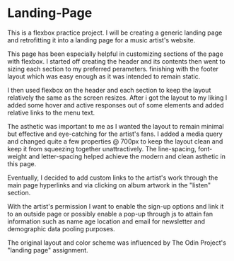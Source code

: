 # Landing-Page

This is a flexbox practice project. I will be creating a generic landing page and retrofitting it into a landing page for a music artist's website.

This page has been especially helpful in customizing sections of the page with flexbox. I started off creating the header and its contents then went to sizing each section to my preferred perameters. finishing with the footer layout which was easy enough as it was intended to remain static.

I then used flexbox on the header and each section to keep the layout relatively the same as the screen resizes. After i got the layout to my liking I added some hover and active responses out of some elements and added relative links to the menu text.

The asthetic was important to me as I wanted the layout to remain minimal but effective and eye-catching for the artist's fans. I added a media query and changed quite a few properties @ 700px to keep the layout clean and keep it from squeezing together unattractively. The line-spacing, font-weight and letter-spacing helped achieve the modern and clean asthetic in this page.

Eventually, I decided to add custom links to the artist's work through the main page hyperlinks and via clicking on album artwork in the "listen" section.

With the artist's permission I want to enable the sign-up options and link it to an outside page or possibly enable a pop-up through js to attain fan information such as name age location and email for newsletter and demographic data pooling purposes.

The original layout and color scheme was influenced by The Odin Project's "landing page" assignment.

